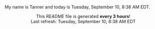 My name is Tanner and today is Tuesday, September 10, 8:38 AM EDT.

<p align="center">This <i>README</i> file is generated <b>every 3 hours</b>!</br>Last refresh: Tuesday, September 10, 8:38 AM EDT<br /></p>
